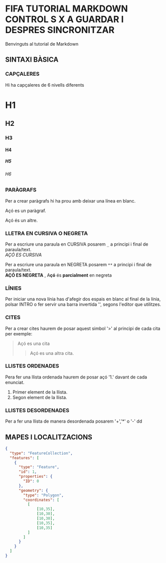 # FIFA TUTORIAL MARKDOWN   CONTROL S X A GUARDAR I DESPRES SINCRONITZAR 
Benvinguts al tutorial de Markdown

## SINTAXI BÀSICA

### CAPÇALERES
Hi ha capçaleres de 6 nivells diferents
# H1   
## H2  
### H3  
#### H4  
##### H5  
###### H6  

### PARÀGRAFS  
Per a crear paràgrafs hi ha prou amb deixar una línea en blanc.  

Açó es un paràgraf.  

Açó és un altre.  

### LLETRA EN CURSIVA O NEGRETA
Per a escriure una paraula en CURSIVA posarem `_` a principi i final de paraula/text.   
_AÇÓ ES CURSIVA_

Per a escriure una paraula en NEGRETA posarem `**` a principi i final de paraula/text.   
**AÇÓ ES NEGRETA**  , A**çó** és **parcialment** en negreta

### LÍNIES 
Per iniciar una nova línia has d'afegir dos espais en blanc al final de la línia, polsar INTRO o fer servir una barra invertida   '\', segons l'editor que utilitzes.

### CITES
Per a crear cites haurem de posar aquest simbol '>' al principi de cada cita per exemple:
> Açó es una cita 
>> Açó es una altra cita.

### LLISTES ORDENADES 
Pera fer una llista ordenada haurem de posar açó '1.' davant de cada enunciat.

1. Primer element de la llista.
2. Segon element de la llista.

### LLISTES DESORDENADES 
Per a fer una llista de manera desordenada posarem '+','*' o '-' dd 


## MAPES I LOCALITZACIONS

```geojson
{
  "type": "FeatureCollection",
  "features": [
    {
      "type": "Feature",
      "id": 1,
      "properties": {
        "ID": 0
      },
      "geometry": {
        "type": "Polygon",
        "coordinates": [
          [
              [10,35],
              [10,30],
              [10,30],
              [10,35],
              [10,35]
          ]
        ]
      }
    }
  ]
}
```
